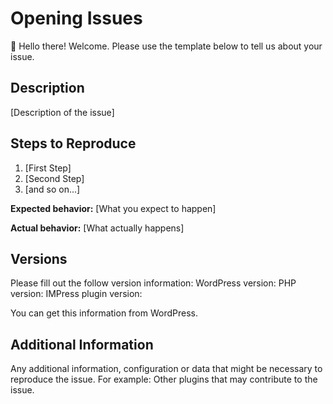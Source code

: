 # Opening Issues

👋 Hello there! Welcome. Please use the template below to tell us about your issue.

## Description

[Description of the issue]

## Steps to Reproduce

1. [First Step]
2. [Second Step]
3. [and so on...]

**Expected behavior:** [What you expect to happen]

**Actual behavior:** [What actually happens]

## Versions

Please fill out the follow version information:
WordPress version:
PHP version:
IMPress plugin version:

You can get this information from WordPress.

## Additional Information

Any additional information, configuration or data that might be necessary to reproduce the issue. For example: Other plugins that may contribute to the issue.
